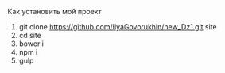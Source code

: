 Как установить мой проект

1. git clone  https://github.com/IlyaGovorukhin/new_Dz1.git site
2. cd site
3. bower i
4. npm i
5. gulp